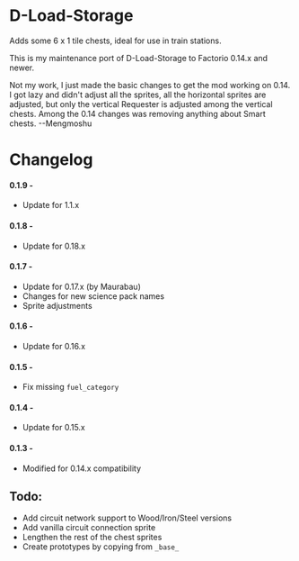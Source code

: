 # D-Load-Storage
Adds some 6 x 1 tile chests, ideal for use in train stations.

This is my maintenance port of D-Load-Storage to Factorio 0.14.x and newer. 

Not my work, I just made the basic changes to get the mod working on 0.14. I got lazy and didn't adjust all the sprites, all the horizontal sprites are adjusted, but only the vertical Requester is adjusted among the vertical chests. Among the 0.14 changes was removing anything about Smart chests.
--Mengmoshu

# Changelog
#### 0.1.9 -
* Update for 1.1.x

#### 0.1.8 -
* Update for 0.18.x

#### 0.1.7 -
* Update for 0.17.x (by Maurabau)
* Changes for new science pack names
* Sprite adjustments

#### 0.1.6 -
* Update for 0.16.x

#### 0.1.5 -
* Fix missing `fuel_category`

#### 0.1.4 -
* Update for 0.15.x

#### 0.1.3 -
* Modified for 0.14.x compatibility

## Todo:
* Add circuit network support to Wood/Iron/Steel versions
* Add vanilla circuit connection sprite
* Lengthen the rest of the chest sprites
* Create prototypes by copying from `_base_`
